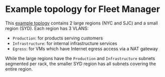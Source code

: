 # Example topology for Fleet Manager

This
[example toplogy](https://github.com/Cloud-Foundations/Dominator/tree/master/cmd/fleet-manager/example-topology) contains 2 large regions (NYC and SJC)
and a small region (SYD). Each region has 3 VLANS:
- `Production`: for products serving customers
- `Infrastructure`: for internal infrastructure services
- `Egress`: for VMs which have Internet egress access via a NAT gateway

While the large regions have the `Production` and `Infrastructure` subnets
segmented per rack, the smaller SYD region has all subnets covering the entire
region.
